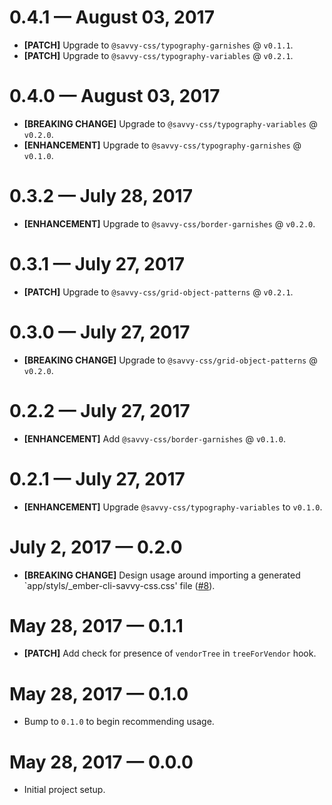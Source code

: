 # 0.4.1 &mdash; August 03, 2017

- **[PATCH]** Upgrade to `@savvy-css/typography-garnishes` @ `v0.1.1`.
- **[PATCH]** Upgrade to `@savvy-css/typography-variables` @ `v0.2.1`.


# 0.4.0 &mdash; August 03, 2017

- **[BREAKING CHANGE]** Upgrade to `@savvy-css/typography-variables` @ `v0.2.0`.
- **[ENHANCEMENT]** Upgrade to `@savvy-css/typography-garnishes` @ `v0.1.0`.


# 0.3.2 &mdash; July 28, 2017

- **[ENHANCEMENT]** Upgrade to `@savvy-css/border-garnishes` @ `v0.2.0`.


# 0.3.1 &mdash; July 27, 2017

- **[PATCH]** Upgrade to `@savvy-css/grid-object-patterns` @ `v0.2.1`.


# 0.3.0 &mdash; July 27, 2017

- **[BREAKING CHANGE]** Upgrade to `@savvy-css/grid-object-patterns` @ `v0.2.0`.


# 0.2.2 &mdash; July 27, 2017

- **[ENHANCEMENT]** Add `@savvy-css/border-garnishes` @ `v0.1.0`.


# 0.2.1 &mdash; July 27, 2017

- **[ENHANCEMENT]** Upgrade `@savvy-css/typography-variables` to `v0.1.0`.


# July 2, 2017 &mdash; 0.2.0

- **[BREAKING CHANGE]** Design usage around importing a generated
`app/styls/_ember-cli-savvy-css.css' file ([#8](https://github.com/savvy-css/ember-savvy-css/pull/8)).


# May 28, 2017 &mdash; 0.1.1

- **[PATCH]** Add check for presence of `vendorTree` in `treeForVendor` hook.


# May 28, 2017 &mdash; 0.1.0

- Bump to `0.1.0` to begin recommending usage.


# May 28, 2017 &mdash; 0.0.0

- Initial project setup.
